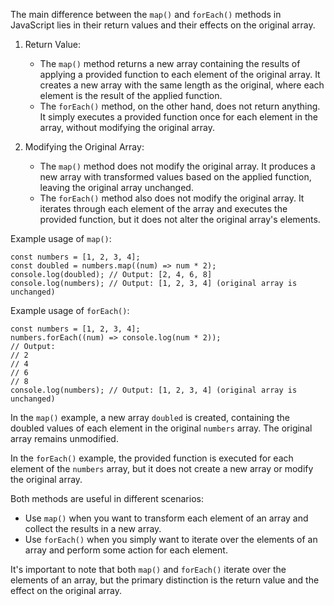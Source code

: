 The main difference between the `map()` and `forEach()` methods in JavaScript lies in their return values and their effects on the original array.

1. Return Value:
   - The `map()` method returns a new array containing the results of applying a provided function to each element of the original array. It creates a new array with the same length as the original, where each element is the result of the applied function.
   - The `forEach()` method, on the other hand, does not return anything. It simply executes a provided function once for each element in the array, without modifying the original array.

2. Modifying the Original Array:
   - The `map()` method does not modify the original array. It produces a new array with transformed values based on the applied function, leaving the original array unchanged.
   - The `forEach()` method also does not modify the original array. It iterates through each element of the array and executes the provided function, but it does not alter the original array's elements.

Example usage of `map()`:

```
const numbers = [1, 2, 3, 4];
const doubled = numbers.map((num) => num * 2);
console.log(doubled); // Output: [2, 4, 6, 8]
console.log(numbers); // Output: [1, 2, 3, 4] (original array is unchanged)
```

Example usage of `forEach()`:

```
const numbers = [1, 2, 3, 4];
numbers.forEach((num) => console.log(num * 2));
// Output:
// 2
// 4
// 6
// 8
console.log(numbers); // Output: [1, 2, 3, 4] (original array is unchanged)
```

In the `map()` example, a new array `doubled` is created, containing the doubled values of each element in the original `numbers` array. The original array remains unmodified.

In the `forEach()` example, the provided function is executed for each element of the `numbers` array, but it does not create a new array or modify the original array.

Both methods are useful in different scenarios:
- Use `map()` when you want to transform each element of an array and collect the results in a new array.
- Use `forEach()` when you simply want to iterate over the elements of an array and perform some action for each element.

It's important to note that both `map()` and `forEach()` iterate over the elements of an array, but the primary distinction is the return value and the effect on the original array.